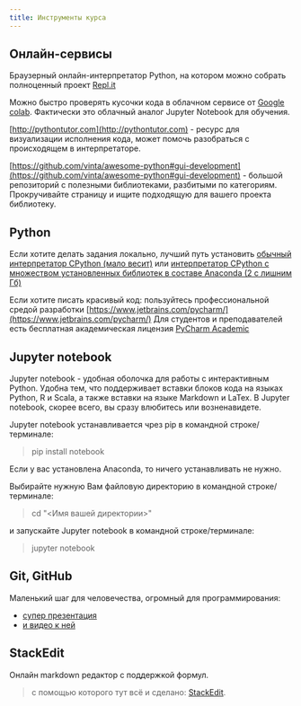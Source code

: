 ```yaml
---
title: Инструменты курса
---
```


## Онлайн-сервисы

Браузерный онлайн-интерпретатор Python, на котором можно собрать полноценный проект [Repl.it](https://repl.it/languages/python3)

Можно быстро проверять кусочки кода в облачном сервисе от [Google colab](https://colab.research.google.com/notebooks/intro.ipynb#recent=true). Фактически это облачный аналог Jupyter Notebook для обучения.

[http://pythontutor.com](http://pythontutor.com) - ресурс для визуализации исполнения кода, может помочь разобраться с происходящем в интерпретаторе.

[https://github.com/vinta/awesome-python#gui-development](https://github.com/vinta/awesome-python#gui-development) - большой репозиторий с полезными библиотеками, разбитыми по категориям. Прокручивайте страницу и ищите подходящую для вашего проекта библиотеку.

## Python

Если хотите делать задания локально, лучший путь установить [обычный интерпретатор CPython (мало весит)](https://www.python.org/downloads/) или [интерпретатор CPython с множеством установленных библиотек в составе Anaconda (2 с лишним Гб)](https://anaconda.org/)

Если хотите писать красивый код: пользуйтесь профессиональной средой разработки [https://www.jetbrains.com/pycharm/](https://www.jetbrains.com/pycharm/) 
Для студентов и преподавателей есть бесплатная академическая лицензия [PyCharm Academic](https://www.jetbrains.com/community/education/#students) 

## Jupyter notebook

Jupyter notebook - удобная оболочка для работы с интерактивным Python. Удобна тем, что поддерживает вставки блоков кода на языках Python, R и Scala, а также вставки на языке Markdown и LaTex.
В Jupyter notebook, скорее всего, вы сразу влюбитесь или возненавидете.

Jupyter notebook устанавливается чрез pip в командной строке/терминале:
> pip install notebook

Если у вас установлена Anaconda, то ничего устанавливать не нужно.

Выбирайте нужную Вам файловую директорию в командной строке/терминале:
>cd "<Имя вашей директории>"

и запускайте Jupyter notebook в командной строке/терминале:
>jupyter notebook

## Git, GitHub
Маленький шаг для человечества, огромный для программирования:
* [cупер презентация](https://amueller.github.io/COMS4995-s19/slides/aml-02-python-git-testing/)
* [и видео к ней](https://youtu.be/EPVwnG-n4B0)

## StackEdit
Онлайн markdown редактор с поддержкой формул.

> с помощью которого тут всё и сделано: [StackEdit](https://stackedit.io/).
